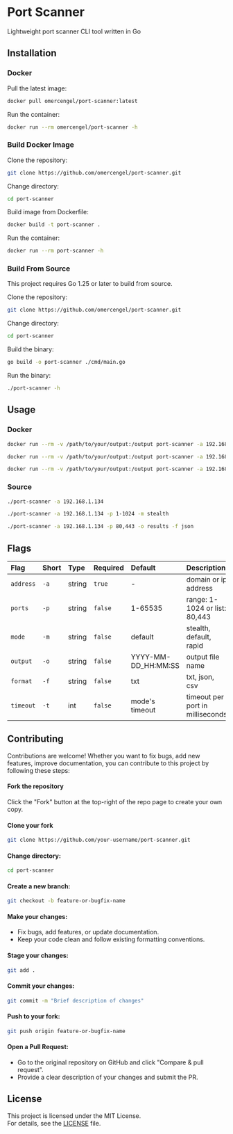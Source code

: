# Port Scanner

Lightweight port scanner CLI tool written in Go


## Installation

### Docker

Pull the latest image:
```bash
docker pull omercengel/port-scanner:latest
```

Run the container:
```bash
docker run --rm omercengel/port-scanner -h
```

### Build Docker Image

Clone the repository:
```bash
git clone https://github.com/omercengel/port-scanner.git
```

Change directory:
```bash
cd port-scanner
```

Build image from Dockerfile:
```bash
docker build -t port-scanner .
```

Run the container:
```bash
docker run --rm port-scanner -h
```

### Build From Source
This project requires Go 1.25 or later to build from source.


Clone the repository:
```bash
git clone https://github.com/omercengel/port-scanner.git
```

Change directory:
```bash
cd port-scanner
```

Build the binary:
```bash
go build -o port-scanner ./cmd/main.go
```

Run the binary:
```bash
./port-scanner -h
```

## Usage

### Docker

```bash
docker run --rm -v /path/to/your/output:/output port-scanner -a 192.168.1.134
```

```bash
docker run --rm -v /path/to/your/output:/output port-scanner -a 192.168.1.134 -p 1-1024 -m stealth
```

```bash
docker run --rm -v /path/to/your/output:/output port-scanner -a 192.168.1.134 -p 80,443 -o results -f json
```

### Source

```bash
./port-scanner -a 192.168.1.134
```

```bash
./port-scanner -a 192.168.1.134 -p 1-1024 -m stealth
```

```bash
./port-scanner -a 192.168.1.134 -p 80,443 -o results -f json
```


## Flags

| Flag        | Short | Type   | Required | Default               | Description                      |
| :---------- | :---- | :----- | :------- | :-------------------- | :------------------------------- |
| `address` | `-a`  | string | `true`   | -                   | domain or ip address             |
| `ports`   | `-p`  | string | `false`  | 1-65535             | range: 1-1024 or list: 80,443    |
| `mode`    | `-m`  | string | `false`  | default             | stealth, default, rapid          |
| `output`  | `-o`  | string | `false`  | YYYY-MM-DD_HH:MM:SS | output file name                 |
| `format`  | `-f`  | string | `false`  | txt                 | txt, json, csv                   |
| `timeout` | `-t`  | int    | `false`  | mode's timeout      | timeout per port in milliseconds |

## Contributing

Contributions are welcome! Whether you want to fix bugs, add new features, improve documentation, you can contribute to this project by following these steps:

#### Fork the repository

Click the "Fork" button at the top-right of the repo page to create your own copy.

#### Clone your fork
```bash
git clone https://github.com/your-username/port-scanner.git
```

#### Change directory:
```bash
cd port-scanner
```

#### Create a new branch:
```bash
git checkout -b feature-or-bugfix-name
```

#### Make your changes:
- Fix bugs, add features, or update documentation.
- Keep your code clean and follow existing formatting conventions.

#### Stage your changes:
```bash
git add .
```

#### Commit your changes:
```bash
git commit -m "Brief description of changes"
```

#### Push to your fork:
```bash
git push origin feature-or-bugfix-name
```

#### Open a Pull Request:
- Go to the original repository on GitHub and click "Compare & pull request".
- Provide a clear description of your changes and submit the PR.
## License
This project is licensed under the MIT License.  
For details, see the [LICENSE](https://github.com/omer-cengel/port-scanner/blob/master/LICENSE) file.
